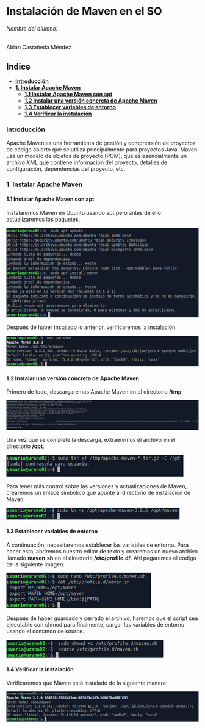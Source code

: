 # Instalación de Maven en el SO

###### Nombre del alumno:
Abián Castañeda Méndez

## Indice

- **[Introducción](#punto0)**
- **[1. Instalar Apache Maven](#punto1)**
  - **[1.1 Instalar Apache Maven con apt](#punto1.1)**
  - **[1.2 Instalar una versión concreta de Apache Maven](#punto1.2)**
  - **[1.3 Establecer variables de entorno](#punto1.3)**
  - **[1.4 Verificar la instalación](#punto1.4)**

### Introducción <a name="punto0"></a>

Apache Maven es una herramienta de gestión y comprensión de proyectos de código abierto que se utiliza principalmente para proyectos Java. Maven usa un modelo de objetos de proyecto (POM), que es esencialmente un archivo XML que contiene información del proyecto, detalles de configuración, dependencias del proyecto, etc.

### 1. Instalar Apache Maven <a name="punto1"></a>

#### 1.1 Instalar Apache Maven con apt <a name="punto1.1"></a>

Instalaremos Maven en Ubuntu usando apt pero antes de ello actualizaremos los paquetes.

<img src="img\1.png">

Después de haber instalado lo anterior, verificaremos la instalación.

<img src="img\2.png">

#### 1.2 Instalar una versión concreta de Apache Maven <a name="punto1.2"></a>

Primero de todo, descargaremos Apache Maven en el directorio **/tmp**.

<img src="img\3.png">

Una vez que se complete la descarga, extraeremos el archivo en el directorio **/opt**.

<img src="img\4.png">

Para tener más control sobre las versiones y actualizaciones de Maven, crearemos un enlace simbólico que apunte al directorio de instalación de Maven.

<img src="img\5.png">

#### 1.3 Establecer variables de entorno <a name="punto1.3"></a>

A continuación, necesitaremos establecer las variables de entorno. Para hacer esto, abriremos nuestro editor de texto y crearemos un nuevo archivo llamado **maven.sh** en el directorio **/etc/profile.d/**. Ahí pegaremos el código de la siguiente imagen:

<img src="img\6.png">

Después de haber guardado y cerrado el archivo, haremos que el script sea ejecutable con chmod para finalmente, cargar las variables de entorno usando el comando de source.

<img src="img\7.png">

#### 1.4 Verificar la instalación <a name="punto1.4"></a>

Verificaremos que Maven está instalado de la siguiente manera:

<img src="img\8.png">
